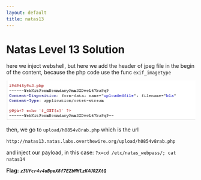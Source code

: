 ```yaml
---
layout: default
title: natas13
---
```


# Natas Level 13 Solution

here we inject webshell, but here we add the header of jpeg file in the begin of the content, because the php code use the func `exif_imagetype`

![alt text](./images/level13.png)

then, we go to `upload/h0854v8rab.php` which is the url
```
http://natas13.natas.labs.overthewire.org/upload/h0854v8rab.php
```

and inject our payload, in this case: `?x=cd /etc/natas_webpass/; cat natas14`

**Flag:** ***`z3UYcr4v4uBpeX8f7EZbMHlzK4UR2XtQ`*** 